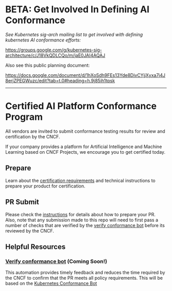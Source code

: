 # BETA: Get Involved In Defining AI Conformance

*See Kubernetes sig-arch mailing list to get involved with defining kubernetes AI conformance efforts:*

https://groups.google.com/g/kubernetes-sig-architecture/c/J18VkQDLCQo/m/jaE0JAI4AQAJ

Also see this public planning document:

https://docs.google.com/document/d/1hXoSdh9FEs13Yde8DivCYjjXyxa7j4J8erjZPEGWuzc/edit?tab=t.0#heading=h.9j85ih1tpsk

---

# Certified AI Platform Conformance Program

All vendors are invited to submit conformance testing results for review and certification by the CNCF.

If your company provides a platform for Artificial Intelligence and Machine Learning based on CNCF Projects, we encourage you to get certified today.

<!-- For more information please checkout [cncf.io/cai](https://cncf.io/cai). -->

## Prepare

Learn about the [certification requirements](https://github.com/cncf/ai-conformance/blob/master/terms-conditions/Certified_AI_Platform.md) and technical instructions to prepare your product for certification.

## PR Submit

Please check the [instructions](https://github.com/cncf/ai-conformance/blob/master/instructions.md#contents-of-the-pr) for details about how to prepare your PR.
Also, note that any submission made to this repo will need to first pass a number of checks that are verified by the [verify conformance bot](#verify-conformance-bot-coming-soon) before its reviewed by the CNCF.

## Helpful Resources

### [Verify conformance bot](#) (Coming Soon!)

This automation provides timely feedback and reduces the time required by the CNCF to confirm that the PR meets all policy requirements. This will be based on the [Kubernetes Conformance Bot](https://github.com/kubernetes-sigs/verify-conformance)

